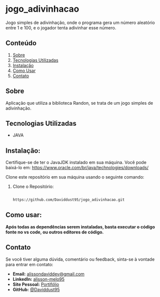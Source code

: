 # jogo_adivinhacao
<justify>
Jogo simples de adivinhação, onde o programa gera um número aleatório entre 1 e 100, e o jogador tenta adivinhar esse número. 
</justify>

## Conteúdo

1. [Sobre](#sobre)
2. [Tecnologias Utilizadas](#tecnologias-utilizadas)
3. [Instalação](#instalação)
4. [Como Usar](#como-usar)
5. [Contato](#contato)

## Sobre
<justify>
Aplicação que utiliza a biblioteca Randon, se trata de um jogo simples de adivinhação.
</justify>

## Tecnologias Utilizadas

- JAVA

## Instalação:

Certifique-se de ter o JavaJDK instalado em sua máquina. Você pode baixá-lo em: https://www.oracle.com/br/java/technologies/downloads/

Clone este repositório em sua máquina usando o seguinte comando:

1. Clone o Repositório:
   ```bash
   
   https://github.com/Daviddust95/jogo_adivinhacao.git
   
## Como usar:

**Após todas as dependências serem instaladas, basta executar o código fonte no vs code, ou outros editores de código.**

## Contato
Se você tiver alguma dúvida, comentário ou feedback, sinta-se à vontade para entrar em contato:

- **Email:** alissondaviddev@gmail.com
- **LinkedIn:** [alisson-melo95](https://www.linkedin.com/in/alisson-melo95/) 
- **Site Pessoal:** [Portifólio](https://alissondev.tech)
- **GitHub:** [@Daviddust95](https://github.com/Daviddust95)
